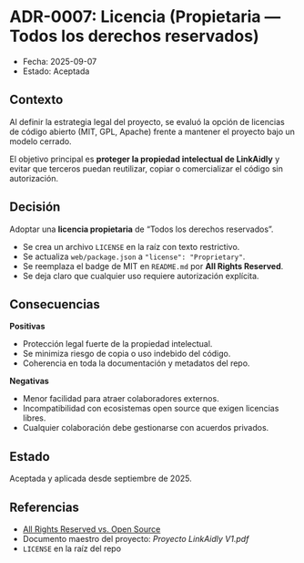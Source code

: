 

# ADR-0007: Licencia (Propietaria — Todos los derechos reservados)

- Fecha: 2025-09-07
- Estado: Aceptada

## Contexto
Al definir la estrategia legal del proyecto, se evaluó la opción de licencias de código abierto (MIT, GPL, Apache) frente a mantener el proyecto bajo un modelo cerrado.

El objetivo principal es **proteger la propiedad intelectual de LinkAidly** y evitar que terceros puedan reutilizar, copiar o comercializar el código sin autorización.

## Decisión
Adoptar una **licencia propietaria** de “Todos los derechos reservados”.

- Se crea un archivo `LICENSE` en la raíz con texto restrictivo.
- Se actualiza `web/package.json` a `"license": "Proprietary"`.
- Se reemplaza el badge de MIT en `README.md` por **All Rights Reserved**.
- Se deja claro que cualquier uso requiere autorización explícita.

## Consecuencias

**Positivas**
- Protección legal fuerte de la propiedad intelectual.
- Se minimiza riesgo de copia o uso indebido del código.
- Coherencia en toda la documentación y metadatos del repo.

**Negativas**
- Menor facilidad para atraer colaboradores externos.
- Incompatibilidad con ecosistemas open source que exigen licencias libres.
- Cualquier colaboración debe gestionarse con acuerdos privados.

## Estado
Aceptada y aplicada desde septiembre de 2025.

## Referencias
- [All Rights Reserved vs. Open Source](https://choosealicense.com/no-permission/)
- Documento maestro del proyecto: *Proyecto LinkAidly V1.pdf*
- `LICENSE` en la raíz del repo
